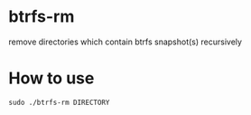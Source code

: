 # btrfs-rm
remove directories which contain btrfs snapshot(s) recursively 

# How to use
    sudo ./btrfs-rm DIRECTORY
